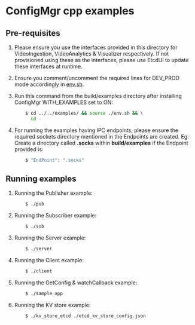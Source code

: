 # ConfigMgr cpp examples

## Pre-requisites

1. Please ensure you use the interfaces provided in this directory for VideoIngestion, VideoAnalytics & Visualizer respectively. If not provisioned using these as the interfaces, please use EtcdUI to update these interfaces at runtime.

2. Ensure you comment/uncomment the required lines for DEV_PROD mode accordingly in [env.sh](env.sh).

3. Run this command from the build/examples directory after installing ConfigMgr WITH_EXAMPLES set to ON:

    ```sh
        $ cd ../../examples/ && source ./env.sh && \
          cd -
    ```

4. For running the examples having IPC endpoints, please ensure the required sockets directory mentioned in the Endpoints are created. Eg: Create a directory called **.socks** within **build/examples** if the Endpoint provided is:

    ```sh
        $ "EndPoint": ".socks"
    ```

## Running examples

1. Running the Publisher example:

    ```sh
        $ ./pub
    ```

2. Running the Subscriber example:

    ```sh
        $ ./sub
    ```

3. Running the Server example:

    ```sh
        $ ./server
    ```

4. Running the Client example:

    ```sh
        $ ./client
    ```

5. Running the GetConfig & watchCallback example:

    ```sh
        $ ./sample_app
    ```

6. Running the KV store example:

    ```sh
        $ ./kv_store_etcd ./etcd_kv_store_config.json
    ```